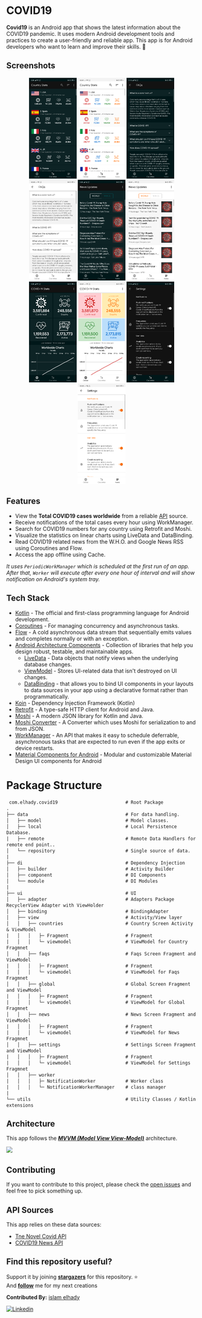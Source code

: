 # COVID19 

**Covid19** is an Android app that shows the latest information about the COVID19 pandemic. It uses modern Android development tools and practices to create a user-friendly and reliable app. This app is for Android developers who want to learn and improve their skills. 📱

## Screenshots
<h4 align="center">
<img src="screens/countries-dark.png" width="25%">
<img src="screens/countries-light.png" width="25%">
<img src="screens/faqs-dark.png" width="25%">
<img src="screens/faqs-light.png" width="25%">
<img src="screens/news-dark.png" width="25%">
<img src="screens/news-light.png" width="25%">
<img src="screens/overview-dark.png" width="25%">
<img src="screens/overview-light.png" width="25%">
<img src="screens/settings-dark.png" width="25%">
<img src="screens/settings-light.png" width="25%">

## Features
- View the **Total COVID19 cases worldwide** from a reliable [API](https://github.com/NovelCOVID/API) source.
- Receive notifications of the total cases every hour using WorkManager.
- Search for COVID19 numbers for any country using Retrofit and Moshi.
- Visualize the statistics on linear charts using LiveData and DataBinding.
- Read COVID19 related news from the W.H.O. and Google News RSS using Coroutines and Flow.
- Access the app offline using Cache.

*It uses `PeriodicWorkManager` which is scheduled at the first run of an app. After that, `Worker` will execute after every one hour of interval and will show notification on Android's system tray.*

## Tech Stack 
- [Kotlin](https://kotlinlang.org/) - The official and first-class programming language for Android development.
- [Coroutines](https://kotlinlang.org/docs/reference/coroutines-overview.html) - For managing concurrency and asynchronous tasks.
- [Flow](https://kotlin.github.io/kotlinx.coroutines/kotlinx-coroutines-core/kotlinx.coroutines.flow/-flow/) - A cold asynchronous data stream that sequentially emits values and completes normally or with an exception.
- [Android Architecture Components](https://developer.android.com/topic/libraries/architecture) - Collection of libraries that help you design robust, testable, and maintainable apps.
  - [LiveData](https://developer.android.com/topic/libraries/architecture/livedata) - Data objects that notify views when the underlying database changes.
  - [ViewModel](https://developer.android.com/topic/libraries/architecture/viewmodel) - Stores UI-related data that isn't destroyed on UI changes. 
  - [DataBinding](https://developer.android.com/topic/libraries/data-binding) - that allows you to bind UI components in your layouts to data sources in your app using a declarative format rather than programmatically.
- [Koin](https://start.insert-koin.io/) - Dependency Injection Framework (Kotlin)
- [Retrofit](https://square.github.io/retrofit/) - A type-safe HTTP client for Android and Java.
- [Moshi](https://github.com/square/moshi) - A modern JSON library for Kotlin and Java.
- [Moshi Converter](https://github.com/square/retrofit/tree/master/retrofit-converters/moshi) - A Converter which uses Moshi for serialization to and from JSON.
- [WorkManager](https://developer.android.com/topic/libraries/architecture/workmanager) - An API that makes it easy to schedule deferrable, asynchronous tasks that are expected to run even if the app exits or device restarts.
- [Material Components for Android](https://github.com/material-components/material-components-android) - Modular and customizable Material Design UI components for Android

# Package Structure
     com.elhady.covid19                         # Root Package
    .
    ├── data                                    # For data handling.
    │   ├── model                               # Model classes.
    │   ├── local                               # Local Persistence Database.
    |   ├── remote                              # Remote Data Handlers for remote end point..  
    │   └── repository                          # Single source of data.
    |      
    ├── di                                      # Dependency Injection             
    │   ├── builder                             # Activity Builder
    │   ├── component                           # DI Components       
    │   └── module                              # DI Modules
    |             
    ├── ui                                      # UI
    │   ├── adapter                             # Adapters Package RecyclerView Adapter with ViewHolder
    │   ├── binding                             # BindingAdapter                       
    │   ├── view                                # Activity/View layer
    │   │   ├── countries                       # Country Screen Activity & ViewModel
    |   │   │   ├─ Fragment                     # Fragment
    |   │   │   └─ viewmodel                    # ViewModel for Country Fragmnet
    │   │   ├── faqs                            # Faqs Screen Fragment and ViewModel
    |   │   │   ├─ Fragment                     # Fragment
    |   │   │   └─ viewmodel                    # ViewModel for Faqs Fragmnet 
    │   │   ├── global                          # Global Screen Fragment and ViewModel
    |   │   │   ├─ Fragment                     # Fragment
    |   │   │   └─ viewmodel                    # ViewModel for Global Fragmnet 
    │   │   ├── news                            # News Screen Fragment and ViewModel
    |   │   │   ├─ Fragment                     # Fragment
    |   │   │   └─ viewmodel                    # ViewModel for News Fragmnet 
    │   │   ├── settings                        # Settings Screen Fragment and ViewModel
    |   │   │   ├─ Fragment                     # Fragment
    |   │   │   └─ viewmodel                    # ViewModel for Settings Fragmnet 
    │   │   ├── worker             
    |   │   │   ├─ NotificationWorker           # Worker class
    |   │   │   └─ NotificationWorkerManager    # class manager
    |       
    └── utils                                   # Utility Classes / Kotlin extensions
    
    
## Architecture
This app follows the [***MVVM (Model View View-Model)***](https://developer.android.com/jetpack/docs/guide#recommended-app-arch) architecture.

![](https://developer.android.com/topic/libraries/architecture/images/final-architecture.png)


## Contributing
If you want to contribute to this project, please check the [open issues](https://github.com/islamelhady/Covid19/issues) and feel free to pick something up.

## API Sources
This app relies on these data sources:
 - [Tne Novel Covid API](https://github.com/NovelCOVID/API)
 - [COVID19 News API](https://github.com/einnar82/covid19-news-api) 


## Find this repository useful? 
Support it by joining __[stargazers](https://github.com/islamelhady/covid19/stargazers)__ for this repository. :star: <br>
And __[follow](https://github.com/islamelhady)__ me for my next creations

**Contributed By:** [islam elhady](https://github.com/islamelhady)

[![Linkedin](https://img.shields.io/badge/-linkedin-grey?logo=linkedin)](https://www.linkedin.com/in/islamelhady/)
